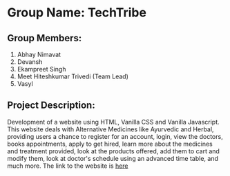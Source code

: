 # Group Name: TechTribe

## Group Members:
1. Abhay Nimavat
2. Devansh
3. Ekampreet Singh 
4. Meet Hiteshkumar Trivedi (Team Lead)
5. Vasyl

## Project Description:
Development of a website using HTML, Vanilla CSS and Vanilla Javascript. This website deals with Alternative Medicines like Ayurvedic and Herbal, providing users a chance to register for an account, login, view the doctors, books appointments, apply to get hired, learn more about the medicines and treatment provided, look at the products offered, add them to cart and modify them, look at doctor's schedule using an advanced time table, and much more. The link to the website is [here](https://2022-summer-itc-5103-01b.github.io/final-project-techtribefinal/Home.html)